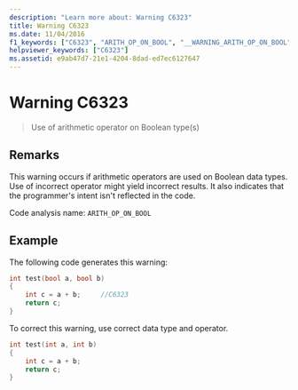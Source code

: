 ```yaml
---
description: "Learn more about: Warning C6323"
title: Warning C6323
ms.date: 11/04/2016
f1_keywords: ["C6323", "ARITH_OP_ON_BOOL", "__WARNING_ARITH_OP_ON_BOOL"]
helpviewer_keywords: ["C6323"]
ms.assetid: e9ab47d7-21e1-4204-8dad-ed7ec6127647
---
```

# Warning C6323

> Use of arithmetic operator on Boolean type(s)

## Remarks

This warning occurs if arithmetic operators are used on Boolean data types. Use of incorrect operator might yield incorrect results. It also indicates that the programmer's intent isn't reflected in the code.

Code analysis name: `ARITH_OP_ON_BOOL`

## Example

The following code generates this warning:

```cpp
int test(bool a, bool b)
{
    int c = a + b;     //C6323
    return c;
}
```

To correct this warning, use correct data type and operator.

```cpp
int test(int a, int b)
{
    int c = a + b;
    return c;
}
```
